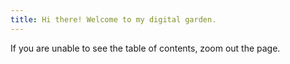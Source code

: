 ```yaml
---
title: Hi there! Welcome to my digital garden.
---
```

If you are unable to see the table of contents, zoom out the page.